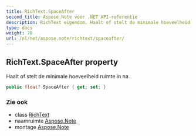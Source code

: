 ```yaml
---
title: RichText.SpaceAfter
second_title: Aspose.Note voor .NET API-referentie
description: RichText eigendom. Haalt of stelt de minimale hoeveelheid ruimte in na.
type: docs
weight: 70
url: /nl/net/aspose.note/richtext/spaceafter/
---
```

## RichText.SpaceAfter property

Haalt of stelt de minimale hoeveelheid ruimte in na.

```csharp
public float? SpaceAfter { get; set; }
```

### Zie ook

* class [RichText](../)
* naamruimte [Aspose.Note](../../richtext/)
* montage [Aspose.Note](../../../)


